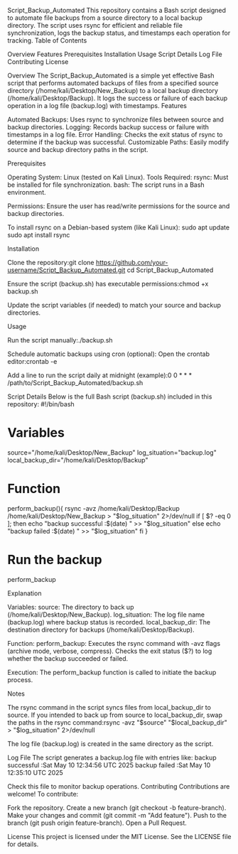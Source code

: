 Script_Backup_Automated
This repository contains a Bash script designed to automate file backups from a source directory to a local backup directory. The script uses rsync for efficient and reliable file synchronization, logs the backup status, and timestamps each operation for tracking.
Table of Contents

Overview
Features
Prerequisites
Installation
Usage
Script Details
Log File
Contributing
License

Overview
The Script_Backup_Automated is a simple yet effective Bash script that performs automated backups of files from a specified source directory (/home/kali/Desktop/New_Backup) to a local backup directory (/home/kali/Desktop/Backup). It logs the success or failure of each backup operation in a log file (backup.log) with timestamps.
Features

Automated Backups: Uses rsync to synchronize files between source and backup directories.
Logging: Records backup success or failure with timestamps in a log file.
Error Handling: Checks the exit status of rsync to determine if the backup was successful.
Customizable Paths: Easily modify source and backup directory paths in the script.

Prerequisites

Operating System: Linux (tested on Kali Linux).
Tools Required:
rsync: Must be installed for file synchronization.
bash: The script runs in a Bash environment.


Permissions: Ensure the user has read/write permissions for the source and backup directories.

To install rsync on a Debian-based system (like Kali Linux):
sudo apt update
sudo apt install rsync

Installation

Clone the repository:git clone https://github.com/your-username/Script_Backup_Automated.git
cd Script_Backup_Automated


Ensure the script (backup.sh) has executable permissions:chmod +x backup.sh


Update the script variables (if needed) to match your source and backup directories.

Usage

Run the script manually:./backup.sh


Schedule automatic backups using cron (optional):
Open the crontab editor:crontab -e


Add a line to run the script daily at midnight (example):0 0 * * * /path/to/Script_Backup_Automated/backup.sh





Script Details
Below is the full Bash script (backup.sh) included in this repository:
#!/bin/bash

# Variables
source="/home/kali/Desktop/New_Backup"
log_situation="backup.log"
local_backup_dir="/home/kali/Desktop/Backup"

# Function
perform_backup(){
  rsync -avz /home/kali/Desktop/Backup /home/kali/Desktop/New_Backup > "$log_situation" 2>/dev/null
  if [ $? -eq 0 ]; then
    echo "backup successful :$(date) " >> "$log_situation"
  else
    echo "backup failed :$(date) " >> "$log_situation"
  fi
}

# Run the backup
perform_backup

Explanation

Variables:
source: The directory to back up (/home/kali/Desktop/New_Backup).
log_situation: The log file name (backup.log) where backup status is recorded.
local_backup_dir: The destination directory for backups (/home/kali/Desktop/Backup).


Function:
perform_backup: Executes the rsync command with -avz flags (archive mode, verbose, compress).
Checks the exit status ($?) to log whether the backup succeeded or failed.


Execution:
The perform_backup function is called to initiate the backup process.



Notes

The rsync command in the script syncs files from local_backup_dir to source. If you intended to back up from source to local_backup_dir, swap the paths in the rsync command:rsync -avz "$source" "$local_backup_dir" > "$log_situation" 2>/dev/null


The log file (backup.log) is created in the same directory as the script.

Log File
The script generates a backup.log file with entries like:
backup successful :Sat May 10 12:34:56 UTC 2025
backup failed :Sat May 10 12:35:10 UTC 2025

Check this file to monitor backup operations.
Contributing
Contributions are welcome! To contribute:

Fork the repository.
Create a new branch (git checkout -b feature-branch).
Make your changes and commit (git commit -m "Add feature").
Push to the branch (git push origin feature-branch).
Open a Pull Request.

License
This project is licensed under the MIT License. See the LICENSE file for details.
